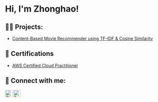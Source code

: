 <h1>Hi, I'm Zhonghao! </h1>

<h2>🧑‍💻 Projects:</h2>

  - [Content-Based Movie Recommender using TF-IDF & Cosine Similarity](https://github.com/z43zhang/Movie-Recommender)

<h2>📜 Certifications</h2>

- [AWS Certified Cloud Practitioner](https://www.credly.com/badges/d1d09b21-5a59-4503-9d14-ad13a3c0bd87)

<h2>🤳 Connect with me:</h2>

[<img align="left" alt="Zhonghao Zhang | LinkedIn" width="24px" src="https://api.iconify.design/simple-icons/linkedin.svg?color=%230A66C2" />][linkedin]
[<img align="left" alt="Email" width="24px" src="https://api.iconify.design/simple-icons/gmail.svg?color=%23EA4335&bg=%23ffffff" />][email]

[linkedin]: https://www.linkedin.com/in/zhonghao-zhang-842677285/
[email]: mailto:z43zhang@gmail.com

<!--

Here are some ideas to get you started:

- 🔭 I’m currently working on ...
- 🌱 I’m currently learning ...
- 👯 I’m looking to collaborate on ...
- 🤔 I’m looking for help with ...
- 💬 Ask me about ...
- 📫 How to reach me: ...
- 😄 Pronouns: ...
- ⚡ Fun fact: ...
-->
